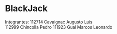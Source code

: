 # BlackJack

Integrantes:
112714 Cavaignac Augusto Luis     
112999 Chincolla Pedro
111923 Gual Marcos Leonardo
